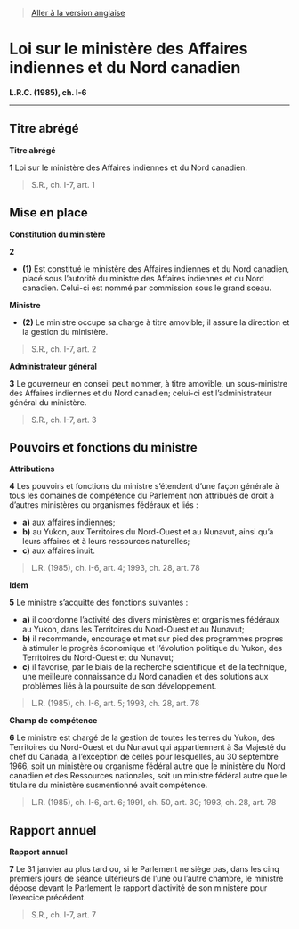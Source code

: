 > [Aller à la version anglaise](/en/Acts/Revised%20Statutes%20of%20Canada/I/I-6.md)

# Loi sur le ministère des Affaires indiennes et du Nord canadien

**L.R.C. (1985), ch. I-6**


----------



## Titre abrégé



**Titre abrégé**

**1** Loi sur le ministère des Affaires indiennes et du Nord canadien.
> S.R., ch. I-7, art. 1





## Mise en place



**Constitution du ministère**

**2** 

- **(1)** Est constitué le ministère des Affaires indiennes et du Nord canadien, placé sous l’autorité du ministre des Affaires indiennes et du Nord canadien. Celui-ci est nommé par commission sous le grand sceau.

**Ministre**

- **(2)** Le ministre occupe sa charge à titre amovible; il assure la direction et la gestion du ministère.
> S.R., ch. I-7, art. 2





**Administrateur général**

**3** Le gouverneur en conseil peut nommer, à titre amovible, un sous-ministre des Affaires indiennes et du Nord canadien; celui-ci est l’administrateur général du ministère.
> S.R., ch. I-7, art. 3





## Pouvoirs et fonctions du ministre



**Attributions**

**4** Les pouvoirs et fonctions du ministre s’étendent d’une façon générale à tous les domaines de compétence du Parlement non attribués de droit à d’autres ministères ou organismes fédéraux et liés :
- **a)** aux affaires indiennes;
- **b)** au Yukon, aux Territoires du Nord-Ouest et au Nunavut, ainsi qu’à leurs affaires et à leurs ressources naturelles;
- **c)** aux affaires inuit.
> L.R. (1985), ch. I-6, art. 4; 1993, ch. 28, art. 78





**Idem**

**5** Le ministre s’acquitte des fonctions suivantes :
- **a)** il coordonne l’activité des divers ministères et organismes fédéraux au Yukon, dans les Territoires du Nord-Ouest et au Nunavut;
- **b)** il recommande, encourage et met sur pied des programmes propres à stimuler le progrès économique et l’évolution politique du Yukon, des Territoires du Nord-Ouest et du Nunavut;
- **c)** il favorise, par le biais de la recherche scientifique et de la technique, une meilleure connaissance du Nord canadien et des solutions aux problèmes liés à la poursuite de son développement.
> L.R. (1985), ch. I-6, art. 5; 1993, ch. 28, art. 78





**Champ de compétence**

**6** Le ministre est chargé de la gestion de toutes les terres du Yukon, des Territoires du Nord-Ouest et du Nunavut qui appartiennent à Sa Majesté du chef du Canada, à l’exception de celles pour lesquelles, au 30 septembre 1966, soit un ministère ou organisme fédéral autre que le ministère du Nord canadien et des Ressources nationales, soit un ministre fédéral autre que le titulaire du ministère susmentionné avait compétence.
> L.R. (1985), ch. I-6, art. 6; 1991, ch. 50, art. 30; 1993, ch. 28, art. 78





## Rapport annuel



**Rapport annuel**

**7** Le 31 janvier au plus tard ou, si le Parlement ne siège pas, dans les cinq premiers jours de séance ultérieurs de l’une ou l’autre chambre, le ministre dépose devant le Parlement le rapport d’activité de son ministère pour l’exercice précédent.
> S.R., ch. I-7, art. 7



